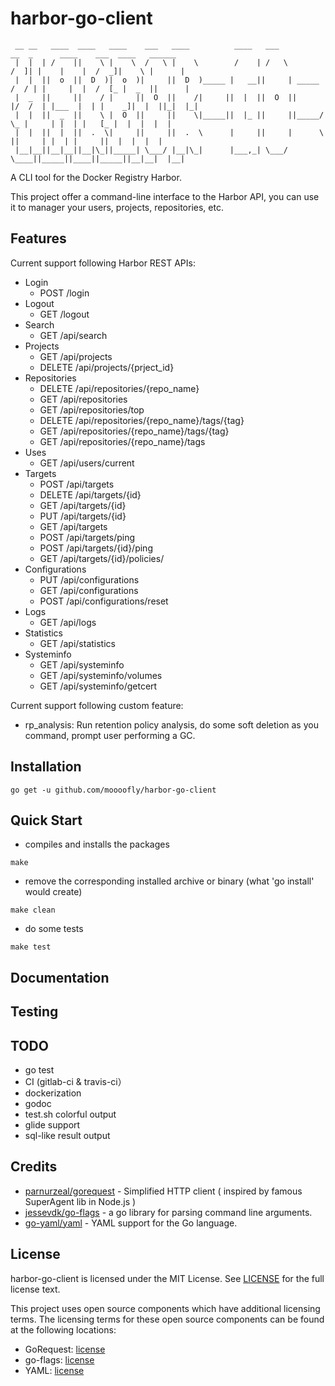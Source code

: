 # harbor-go-client

```
 __ __   ____  ____   ____    ___   ____          ____   ___            __  _      ____    ___  ____   ______
 |  |  | /    ||    \ |    \  /   \ |    \        /    | /   \          /  ]| |    |    |  /  _]|    \ |      |
 |  |  ||  o  ||  D  )|  o  )|     ||  D  )_____ |   __||     | _____  /  / | |     |  |  /  [_ |  _  ||      |
 |  _  ||     ||    / |     ||  O  ||    /|     ||  |  ||  O  ||     |/  /  | |___  |  | |    _]|  |  ||_|  |_|
 |  |  ||  _  ||    \ |  O  ||     ||    \|_____||  |_ ||     ||_____/   \_ |     | |  | |   [_ |  |  |  |  |
 |  |  ||  |  ||  .  \|     ||     ||  .  \      |     ||     |      \     ||     | |  | |     ||  |  |  |  |
 |__|__||__|__||__|\_||_____| \___/ |__|\_|      |___,_| \___/        \____||_____||____||_____||__|__|  |__|
```

A CLI tool for the Docker Registry Harbor.

This project offer a command-line interface to the Harbor API, you can use it to manager your users, projects, repositories, etc.

## Features

Current support following Harbor REST APIs:

- Login
    - POST /login
- Logout
    - GET /logout
- Search
    - GET /api/search
- Projects
    - GET /api/projects
    - DELETE /api/projects/{prject_id}
- Repositories
    - DELETE /api/repositories/{repo_name}
    - GET /api/repositories
    - GET /api/repositories/top
    - DELETE /api/repositories/{repo_name}/tags/{tag}
    - GET /api/repositories/{repo_name}/tags/{tag}
    - GET /api/repositories/{repo_name}/tags
- Uses
    - GET /api/users/current
- Targets
    - POST /api/targets
    - DELETE /api/targets/{id}
    - GET /api/targets/{id}
    - PUT /api/targets/{id}
    - GET /api/targets
    - POST /api/targets/ping
    - POST /api/targets/{id}/ping
    - GET /api/targets/{id}/policies/
- Configurations
    - PUT /api/configurations
    - GET /api/configurations
    - POST /api/configurations/reset
- Logs
    - GET /api/logs
- Statistics
    - GET /api/statistics
- Systeminfo
    - GET /api/systeminfo
    - GET /api/systeminfo/volumes
    - GET /api/systeminfo/getcert


Current support following custom feature:

- rp_analysis: Run retention policy analysis, do some soft deletion as you command, prompt user performing a GC.

## Installation

```
go get -u github.com/moooofly/harbor-go-client
```

## Quick Start

- compiles and installs the packages

```
make
```

- remove the corresponding installed archive or binary (what 'go install' would create)

```
make clean
```

- do some tests

```
make test
```

## Documentation

## Testing

## TODO

- go test
- CI (gitlab-ci & travis-ci）
- dockerization
- godoc
- test.sh colorful output
- glide support
- sql-like result output


## Credits

- [parnurzeal/gorequest](https://github.com/parnurzeal/gorequest) - Simplified HTTP client ( inspired by famous SuperAgent lib in Node.js )
- [jessevdk/go-flags](https://github.com/jessevdk/go-flags) - a go library for parsing command line arguments.
- [go-yaml/yaml](https://github.com/go-yaml/yaml) - YAML support for the Go language.

## License

harbor-go-client is licensed under the MIT License. See [LICENSE](https://github.com/moooofly/harbor-go-client/blob/master/LICENSE) for the full license text.

This project uses open source components which have additional licensing terms. The licensing terms for these open source components can be found at the following locations:

- GoRequest: [license](https://github.com/parnurzeal/gorequest/blob/develop/LICENSE)
- go-flags: [license](https://github.com/jessevdk/go-flags/blob/master/LICENSE)
- YAML: [license](https://github.com/go-yaml/yaml/blob/v2/LICENSE)

